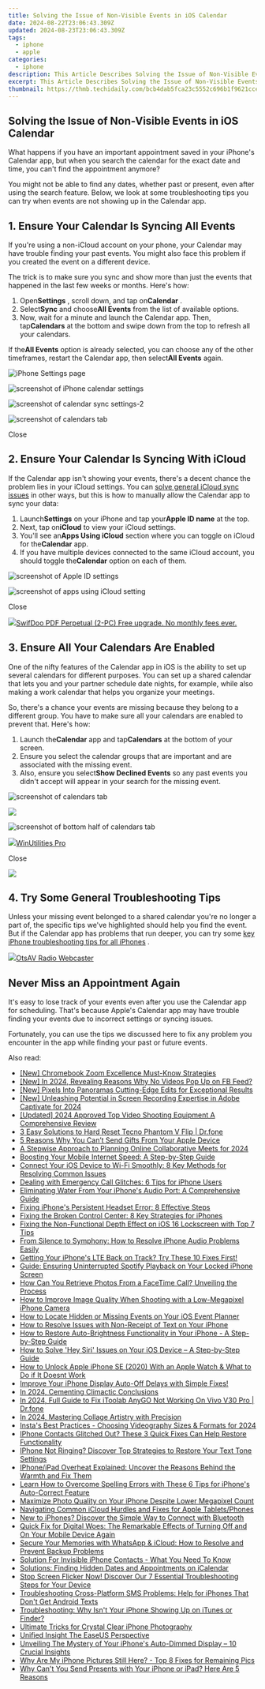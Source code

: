 ```yaml
---
title: Solving the Issue of Non-Visible Events in iOS Calendar
date: 2024-08-22T23:06:43.309Z
updated: 2024-08-23T23:06:43.309Z
tags:
  - iphone
  - apple
categories:
  - iphone
description: This Article Describes Solving the Issue of Non-Visible Events in iOS Calendar
excerpt: This Article Describes Solving the Issue of Non-Visible Events in iOS Calendar
thumbnail: https://thmb.techidaily.com/bcb4dab5fca23c5552c696b1f9621ccec9d5240a378ece9f04f489b258c09834.jpg
---
```


## Solving the Issue of Non-Visible Events in iOS Calendar

 What happens if you have an important appointment saved in your iPhone's Calendar app, but when you search the calendar for the exact date and time, you can't find the appointment anymore?

 You might not be able to find any dates, whether past or present, even after using the search feature. Below, we look at some troubleshooting tips you can try when events are not showing up in the Calendar app.

## 1\. Ensure Your Calendar Is Syncing All Events

 If you're using a non-iCloud account on your phone, your Calendar may have trouble finding your past events. You might also face this problem if you created the event on a different device.

 The trick is to make sure you sync and show more than just the events that happened in the last few weeks or months. Here's how:

1. Open**Settings** , scroll down, and tap on**Calendar** .
2. Select**Sync** and choose**All Events** from the list of available options.
3. Now, wait for a minute and launch the Calendar app. Then, tap**Calendars** at the bottom and swipe down from the top to refresh all your calendars.

 If the**All Events** option is already selected, you can choose any of the other timeframes, restart the Calendar app, then select**All Events** again.​​​

![iPhone Settings page](https://static1.makeuseofimages.com/wordpress/wp-content/uploads/2023/07/screenshot-of-settings-page-3.jpg)

![screenshot of iPhone calendar settings](https://static1.makeuseofimages.com/wordpress/wp-content/uploads/2023/07/screenshot-of-calendar-settings-3.jpg)

![screenshot of calendar sync settings-2](https://static1.makeuseofimages.com/wordpress/wp-content/uploads/2023/07/screenshot-of-calendar-sync-settings-2.jpg)

![screenshot of calendars tab](https://static1.makeuseofimages.com/wordpress/wp-content/uploads/2023/07/screenshot-of-calendars-tab.jpg)

Close

## 2\. Ensure Your Calendar Is Syncing With iCloud

 If the Calendar app isn't showing your events, there's a decent chance the problem lies in your iCloud settings. You can [solve general iCloud sync issues](https://www.makeuseof.com/tag/icloud-sync-problems-x-fixes-common-cloud-storage-issues) in other ways, but this is how to manually allow the Calendar app to sync your data:

1. Launch**Settings** on your iPhone and tap your**Apple ID name** at the top.
2. Next, tap on**iCloud** to view your iCloud settings.
3. You'll see an**Apps Using iCloud** section where you can toggle on iCloud for the**Calendar** app.
4. If you have multiple devices connected to the same iCloud account, you should toggle the**Calendar** option on each of them.

![screenshot of Apple ID settings](https://static1.makeuseofimages.com/wordpress/wp-content/uploads/2023/07/screenshot-of-apple-id-settings.jpg)

![screenshot of apps using iCloud setting](https://static1.makeuseofimages.com/wordpress/wp-content/uploads/2023/07/screenshot-of-apps-using-icloud-setting.jpg)

Close

<!-- affiliate ads begin -->
<a href="https://purchase.swifdoo.com/order/checkout.php?PRODS=38709260&QTY=1&AFFILIATE=108875&CART=1"><img src="https://secure.avangate.com/images/merchant/8b932759a5a04ddb34bf79e3f9072e4b/products/Product%20box%20white-1024x1024.png" border="0">SwifDoo PDF Perpetual (2-PC)  Free upgrade. No monthly fees ever. </a>
<!-- affiliate ads end -->
## 3\. Ensure All Your Calendars Are Enabled

 One of the nifty features of the Calendar app in iOS is the ability to set up several calendars for different purposes. You can set up a shared calendar that lets you and your partner schedule date nights, for example, while also making a work calendar that helps you organize your meetings.

 So, there's a chance your events are missing because they belong to a different group. You have to make sure all your calendars are enabled to prevent that. Here's how:

1. Launch the**Calendar** app and tap**Calendars** at the bottom of your screen.
2. Ensure you select the calendar groups that are important and are associated with the missing event.
3. Also, ensure you select**Show Declined Events** so any past events you didn't accept will appear in your search for the missing event.

![screenshot of calendars tab](https://static1.makeuseofimages.com/wordpress/wp-content/uploads/2023/07/screenshot-of-calendars-tab.jpg)

<!-- affiliate ads begin -->
<a href="https://secure.2checkout.com/order/checkout.php?PRODS=33729450&QTY=1&AFFILIATE=108875&CART=1"><img src="https://secure.avangate.com/images/merchant/7f687767ccf20fcea1c9dc4a5adc2326/Digisigner_banner_728_x_90_color_version.png" border="0"></a>
<!-- affiliate ads end -->
![screenshot of bottom half of calendars tab](https://static1.makeuseofimages.com/wordpress/wp-content/uploads/2023/07/screenshot-of-bottom-half-of-calendars-tab.jpg)

<!-- affiliate ads begin -->
<a href="https://secure.2checkout.com/order/checkout.php?PRODS=4665597&QTY=1&AFFILIATE=108875&CART=1"><img src="https://www.pcclean.io/wp-content/uploads/2018/03/winutilities-box-130521.png" border="0">WinUtilities Pro</a>
<!-- affiliate ads end -->
Close

<!-- affiliate ads begin -->
<a href="https://shop.mondly.com/affiliate.php?ACCOUNT=ATISTUDI&AFFILIATE=108875&PATH=https%3A%2F%2Fwww.mondly.com%3FAFFILIATE%3D108875%26RESOURCE%3D%2BEducational%2B300x600%2B"><img src="https://secure.avangate.com/images/merchant/69c418c33ec2e1a4267fa9bb77fa1428/educational-300x600.gif" border="0"></a>
<!-- affiliate ads end -->
## 4\. Try Some General Troubleshooting Tips

 Unless your missing event belonged to a shared calendar you're no longer a part of, the specific tips we've highlighted should help you find the event. But if the Calendar app has problems that run deeper, you can try some [key iPhone troubleshooting tips for all iPhones](https://www.makeuseof.com/tag/iphone-troubleshooting-tips) .

<!-- affiliate ads begin -->
<a href="https://otszone.ots7.com/order/checkout.php?PRODS=4713322&QTY=1&AFFILIATE=108875&CART=1"><img src="https://green.ots7.com/screenshots/OtsAV/OtsAVRadio1.90-300x188.jpg" border="0">OtsAV Radio Webcaster</a>
<!-- affiliate ads end -->
## Never Miss an Appointment Again

 It's easy to lose track of your events even after you use the Calendar app for scheduling. That's because Apple's Calendar app may have trouble finding your events due to incorrect settings or syncing issues.

 Fortunately, you can use the tips we discussed here to fix any problem you encounter in the app while finding your past or future events.

<ins class="adsbygoogle"
     style="display:block"
     data-ad-format="autorelaxed"
     data-ad-client="ca-pub-7571918770474297"
     data-ad-slot="1223367746"></ins>



<ins class="adsbygoogle"
     style="display:block"
     data-ad-client="ca-pub-7571918770474297"
     data-ad-slot="8358498916"
     data-ad-format="auto"
     data-full-width-responsive="true"></ins>

<span class="atpl-alsoreadstyle">Also read:</span>
<div><ul>
<li><a href="https://fox-http.techidaily.com/new-chromebook-zoom-excellence-must-know-strategies/"><u>[New] Chromebook Zoom Excellence  Must-Know Strategies</u></a></li>
<li><a href="https://facebook-video-content.techidaily.com/new-in-2024-revealing-reasons-why-no-videos-pop-up-on-fb-feed/"><u>[New] In 2024, Revealing Reasons  Why No Videos Pop Up on FB Feed?</u></a></li>
<li><a href="https://extra-support.techidaily.com/new-pixels-into-panoramas-cutting-edge-edits-for-exceptional-results/"><u>[New] Pixels Into Panoramas  Cutting-Edge Edits for Exceptional Results</u></a></li>
<li><a href="https://video-screen-grab.techidaily.com/new-unleashing-potential-in-screen-recording-expertise-in-adobe-captivate-for-2024/"><u>[New] Unleashing Potential in Screen Recording  Expertise in Adobe Captivate for 2024</u></a></li>
<li><a href="https://youtube-webster.techidaily.com/ed-2024-approved-top-video-shooting-equipment-a-comprehensive-review/"><u>[Updated] 2024 Approved  Top Video Shooting Equipment  A Comprehensive Review</u></a></li>
<li><a href="https://phone-solutions.techidaily.com/3-easy-solutions-to-hard-reset-tecno-phantom-v-flip-drfone-by-drfone-reset-android-reset-android/"><u>3 Easy Solutions to Hard Reset Tecno Phantom V Flip | Dr.fone</u></a></li>
<li><a href="https://fox-that.techidaily.com/5-reasons-why-you-cant-send-gifts-from-your-apple-device/"><u>5 Reasons Why You Can’t Send Gifts From Your Apple Device</u></a></li>
<li><a href="https://video-screen-grab.techidaily.com/a-stepwise-approach-to-planning-online-collaborative-meets-for-2024/"><u>A Stepwise Approach to Planning Online Collaborative Meets for 2024</u></a></li>
<li><a href="https://fox-that.techidaily.com/boosting-your-mobile-internet-speed-a-step-by-step-guide/"><u>Boosting Your Mobile Internet Speed: A Step-by-Step Guide</u></a></li>
<li><a href="https://fox-that.techidaily.com/connect-your-ios-device-to-wi-fi-smoothly-8-key-methods-for-resolving-common-issues/"><u>Connect Your iOS Device to Wi-Fi Smoothly: 8 Key Methods for Resolving Common Issues</u></a></li>
<li><a href="https://fox-that.techidaily.com/dealing-with-emergency-call-glitches-6-tips-for-iphone-users/"><u>Dealing with Emergency Call Glitches: 6 Tips for iPhone Users</u></a></li>
<li><a href="https://fox-that.techidaily.com/eliminating-water-from-your-iphones-audio-port-a-comprehensive-guide/"><u>Eliminating Water From Your iPhone's Audio Port: A Comprehensive Guide</u></a></li>
<li><a href="https://fox-that.techidaily.com/fixing-iphones-persistent-headset-error-8-effective-steps/"><u>Fixing iPhone's Persistent Headset Error: 8 Effective Steps</u></a></li>
<li><a href="https://fox-that.techidaily.com/fixing-the-broken-control-center-8-key-strategies-for-iphones/"><u>Fixing the Broken Control Center: 8 Key Strategies for iPhones</u></a></li>
<li><a href="https://fox-that.techidaily.com/fixing-the-non-functional-depth-effect-on-ios-16-lockscreen-with-top-7-tips/"><u>Fixing the Non-Functional Depth Effect on iOS 16 Lockscreen with Top 7 Tips</u></a></li>
<li><a href="https://fox-that.techidaily.com/from-silence-to-symphony-how-to-resolve-iphone-audio-problems-easily/"><u>From Silence to Symphony: How to Resolve iPhone Audio Problems Easily</u></a></li>
<li><a href="https://fox-that.techidaily.com/1721478388100-getting-your-iphones-lte-back-on-track-try-these-10-fixes-first/"><u>Getting Your iPhone's LTE Back on Track? Try These 10 Fixes First!</u></a></li>
<li><a href="https://fox-that.techidaily.com/guide-ensuring-uninterrupted-spotify-playback-on-your-locked-iphone-screen/"><u>Guide: Ensuring Uninterrupted Spotify Playback on Your Locked iPhone Screen</u></a></li>
<li><a href="https://fox-that.techidaily.com/how-can-you-retrieve-photos-from-a-facetime-call-unveiling-the-process/"><u>How Can You Retrieve Photos From a FaceTime Call? Unveiling the Process</u></a></li>
<li><a href="https://fox-that.techidaily.com/how-to-improve-image-quality-when-shooting-with-a-low-megapixel-iphone-camera/"><u>How to Improve Image Quality When Shooting with a Low-Megapixel iPhone Camera</u></a></li>
<li><a href="https://fox-that.techidaily.com/how-to-locate-hidden-or-missing-events-on-your-ios-event-planner/"><u>How to Locate Hidden or Missing Events on Your iOS Event Planner</u></a></li>
<li><a href="https://fox-that.techidaily.com/how-to-resolve-issues-with-non-receipt-of-text-on-your-iphone/"><u>How to Resolve Issues with Non-Receipt of Text on Your iPhone</u></a></li>
<li><a href="https://fox-that.techidaily.com/how-to-restore-auto-brightness-functionality-in-your-iphone-a-step-by-step-guide/"><u>How to Restore Auto-Brightness Functionality in Your iPhone - A Step-by-Step Guide</u></a></li>
<li><a href="https://fox-that.techidaily.com/how-to-solve-hey-siri-issues-on-your-ios-device-a-step-by-step-guide/"><u>How to Solve 'Hey Siri' Issues on Your iOS Device – A Step-by-Step Guide</u></a></li>
<li><a href="https://ios-unlock.techidaily.com/how-to-unlock-apple-iphone-se-2020-with-an-apple-watch-and-what-to-do-if-it-doesnt-work-by-drfone-ios/"><u>How to Unlock Apple iPhone SE (2020) With an Apple Watch & What to Do if It Doesnt Work</u></a></li>
<li><a href="https://fox-that.techidaily.com/improve-your-iphone-display-auto-off-delays-with-simple-fixes/"><u>Improve Your iPhone Display Auto-Off Delays with Simple Fixes!</u></a></li>
<li><a href="https://youtube-data.techidaily.com/24-cementing-climactic-conclusions/"><u>In 2024, Cementing Climactic Conclusions</u></a></li>
<li><a href="https://review-topics.techidaily.com/in-2024-full-guide-to-fix-itoolab-anygo-not-working-on-vivo-v30-pro-drfone-by-drfone-virtual-android/"><u>In 2024, Full Guide to Fix iToolab AnyGO Not Working On Vivo V30 Pro | Dr.fone</u></a></li>
<li><a href="https://extra-guidance.techidaily.com/in-2024-mastering-collage-artistry-with-precision/"><u>In 2024, Mastering Collage Artistry with Precision</u></a></li>
<li><a href="https://instagram-videos.techidaily.com/instas-best-practices-choosing-videography-sizes-and-formats-for-2024/"><u>Insta's Best Practices - Choosing Videography Sizes & Formats for 2024</u></a></li>
<li><a href="https://fox-that.techidaily.com/1721478322064-iphone-contacts-glitched-out-these-3-quick-fixes-can-help-restore-functionality/"><u>IPhone Contacts Glitched Out? These 3 Quick Fixes Can Help Restore Functionality</u></a></li>
<li><a href="https://fox-that.techidaily.com/iphone-not-ringing-discover-top-strategies-to-restore-your-text-tone-settings/"><u>IPhone Not Ringing? Discover Top Strategies to Restore Your Text Tone Settings</u></a></li>
<li><a href="https://fox-that.techidaily.com/iphoneipad-overheat-explained-uncover-the-reasons-behind-the-warmth-and-fix-them/"><u>IPhone/iPad Overheat Explained: Uncover the Reasons Behind the Warmth and Fix Them</u></a></li>
<li><a href="https://fox-that.techidaily.com/learn-how-to-overcome-spelling-errors-with-these-6-tips-for-iphones-auto-correct-feature/"><u>Learn How to Overcome Spelling Errors with These 6 Tips for iPhone's Auto-Correct Feature</u></a></li>
<li><a href="https://fox-that.techidaily.com/maximize-photo-quality-on-your-iphone-despite-lower-megapixel-count/"><u>Maximize Photo Quality on Your iPhone Despite Lower Megapixel Count</u></a></li>
<li><a href="https://fox-that.techidaily.com/navigating-common-icloud-hurdles-and-fixes-for-apple-tabletsphones/"><u>Navigating Common iCloud Hurdles and Fixes for Apple Tablets/Phones</u></a></li>
<li><a href="https://fox-that.techidaily.com/new-to-iphones-discover-the-simple-way-to-connect-with-bluetooth/"><u>New to iPhones? Discover the Simple Way to Connect with Bluetooth</u></a></li>
<li><a href="https://fox-that.techidaily.com/quick-fix-for-digital-woes-the-remarkable-effects-of-turning-off-and-on-your-mobile-device-again/"><u>Quick Fix for Digital Woes: The Remarkable Effects of Turning Off and On Your Mobile Device Again</u></a></li>
<li><a href="https://fox-that.techidaily.com/secure-your-memories-with-whatsapp-and-icloud-how-to-resolve-and-prevent-backup-problems/"><u>Secure Your Memories with WhatsApp & iCloud: How to Resolve and Prevent Backup Problems</u></a></li>
<li><a href="https://fox-that.techidaily.com/solution-for-invisible-iphone-contacts-what-you-need-to-know/"><u>Solution For Invisible iPhone Contacts - What You Need To Know</u></a></li>
<li><a href="https://fox-that.techidaily.com/solutions-finding-hidden-dates-and-appointments-on-icalendar/"><u>Solutions: Finding Hidden Dates and Appointments on iCalendar</u></a></li>
<li><a href="https://fox-that.techidaily.com/stop-screen-flicker-now-discover-our-7-essential-troubleshooting-steps-for-your-device/"><u>Stop Screen Flicker Now! Discover Our 7 Essential Troubleshooting Steps for Your Device</u></a></li>
<li><a href="https://fox-that.techidaily.com/troubleshooting-cross-platform-sms-problems-help-for-iphones-that-dont-get-android-texts/"><u>Troubleshooting Cross-Platform SMS Problems: Help for iPhones That Don't Get Android Texts</u></a></li>
<li><a href="https://fox-that.techidaily.com/troubleshooting-why-isnt-your-iphone-showing-up-on-itunes-or-finder/"><u>Troubleshooting: Why Isn't Your iPhone Showing Up on iTunes or Finder?</u></a></li>
<li><a href="https://fox-that.techidaily.com/ultimate-tricks-for-crystal-clear-iphone-photography/"><u>Ultimate Tricks for Crystal Clear iPhone Photography</u></a></li>
<li><a href="https://screen-capture.techidaily.com/unified-insight-the-easeus-perspective/"><u>Unified Insight  The EaseUS Perspective</u></a></li>
<li><a href="https://fox-that.techidaily.com/unveiling-the-mystery-of-your-iphones-auto-dimmed-display-10-crucial-insights/"><u>Unveiling The Mystery of Your iPhone's Auto-Dimmed Display – 10 Crucial Insights</u></a></li>
<li><a href="https://fox-that.techidaily.com/why-are-my-iphone-pictures-still-here-top-8-fixes-for-remaining-pics/"><u>Why Are My iPhone Pictures Still Here? - Top 8 Fixes for Remaining Pics</u></a></li>
<li><a href="https://fox-that.techidaily.com/why-cant-you-send-presents-with-your-iphone-or-ipad-here-are-5-reasons/"><u>Why Can't You Send Presents with Your iPhone or iPad? Here Are 5 Reasons</u></a></li>
</ul></div>
